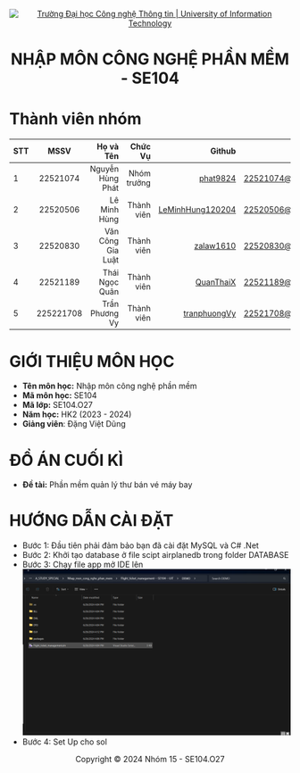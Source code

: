 <!-- Banner -->
<p align="center">
  <a href="https://www.uit.edu.vn/" title="Trường Đại học Công nghệ Thông tin" style="border: none;">
    <img src="https://i.imgur.com/WmMnSRt.png" alt="Trường Đại học Công nghệ Thông tin | University of Information Technology">
  </a>
</p>

<h1 align="center"><b>NHẬP MÔN CÔNG NGHỆ PHẦN MỀM - SE104 </b></h1>

# Thành viên nhóm
| STT    | MSSV          | Họ và Tên              |Chức Vụ    | Github                                                  | Email                   |
| ------ |:-------------:| ----------------------:|----------:|--------------------------------------------------------:|-------------------------:
| 1      | 22521074      | Nguyễn Hùng Phát         |Nhóm trưởng|[phat9824](https://github.com/phat9824)  |22521074@gm.uit.edu.vn   |
| 2      | 22520506      | Lê Minh Hùng        |Thành viên |[LeMinhHung120204](https://github.com/LeMinhHung120204)            |22520506@gm.uit.edu.vn   |
| 3      | 22520830      | Văn Công Gia Luật        |Thành viên |[zalaw1610](https://github.com/zalaw1610)|22520830@gm.uit.edu.vn   |
| 4      | 22521189      | Thái Ngọc Quân            |Thành viên |[QuanThaiX](https://github.com/QuanThaiX)                    |22521189@gm.uit.edu.vn   |
| 5      | 225221708     | Trần Phương Vy       |Thành viên |[tranphuongVy](https://github.com/tranphuongVy)    |22521708@gm.uit.edu.vn   |

# GIỚI THIỆU MÔN HỌC
* **Tên môn học:** Nhập môn công nghệ phần mềm
* **Mã môn học:** SE104
* **Mã lớp:** SE104.O27
* **Năm học:** HK2 (2023 - 2024)
* **Giảng viên**: Đặng Việt Dũng

# ĐỒ ÁN CUỐI KÌ
* **Đề tài:** Phần mềm quản lý thư bán vé máy bay

# HƯỚNG DẪN CÀI ĐẶT
* Bước 1: Đầu tiên phải đảm bảo bạn đã cài đặt MySQL và C# .Net
* Bước 2: Khởi tạo database ở file scipt airplanedb trong folder DATABASE
* Bước 3: Chạy file app mở IDE lên
![alt text](image.png)
* Bước 4: Set Up cho sol

<!-- Footer -->
<p align='center'>Copyright © 2024 Nhóm 15 - SE104.O27</p>


